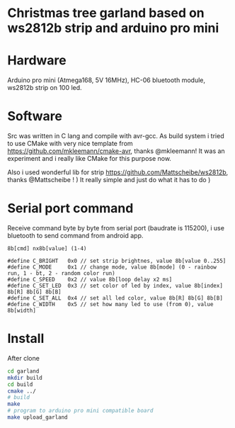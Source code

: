 # Christmas tree garland based on ws2812b strip and arduino pro mini

# Hardware
Arduino pro mini (Atmega168, 5V 16MHz), HC-06 bluetooth module, ws2812b strip on 100 led.

# Software
Src was written in C lang and compile with avr-gcc. As build system i tried to use CMake with very nice template from https://github.com/mkleemann/cmake-avr, thanks @mkleemann! It was an experiment and i really like CMake for this purpose now.

Also i used wonderful lib for strip https://github.com/Mattscheibe/ws2812b, thanks @Mattscheibe ! ) It really simple and just do what it has to do )

# Serial port command

Receive command byte by byte from serial port (baudrate is 115200), i use bluetooth to send command from android app.
```
8b[cmd] nx8b[value] (1-4)

#define C_BRIGHT   0x0 // set strip brightnes, value 8b[value 0..255]
#define C_MODE     0x1 // change mode, value 8b[mode] (0 - rainbow run, 1 - bt, 2 - random color run)
#define C_SPEED    0x2 // value 8b[loop delay x2 ms]
#define C_SET_LED  0x3 // set color of led by index, value 8b[index] 8b[R] 8b[G] 8b[B]
#define C_SET_ALL  0x4 // set all led color, value 8b[R] 8b[G] 8b[B]
#define C_WIDTH    0x5 // set how many led to use (from 0), value 8b[width]
```
# Install

After clone

``` bash
cd garland
mkdir build
cd build
cmake ../
# build
make
# program to arduino pro mini compatible board
make upload_garland
```
